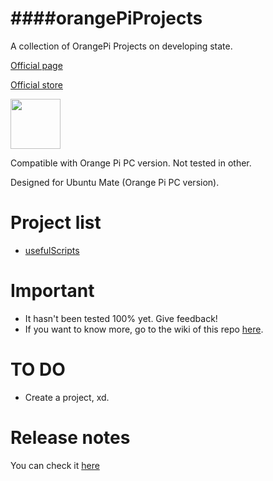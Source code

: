 ####orangePiProjects
=============================================
A collection of OrangePi Projects on developing state.

[Official page](http://www.orangepi.org)

[Official store](http://es.aliexpress.com/store/1553371)

<img src="https://crunchbase-production-res.cloudinary.com/image/upload/c_pad,h_140,w_140/v1441774870/svrrktzhxw1i7hjrkrae.png" width="80">

Compatible with Orange Pi PC version. Not tested in other.

Designed for Ubuntu Mate (Orange Pi PC version).

Project list
=============================================
* [usefulScripts](https://github.com/adgellida/orangePiProjects/tree/master/usefulScripts)

Important
=============================================
* It hasn't been tested 100% yet. Give feedback!
* If you want to know more, go to the wiki of this repo [here](https://github.com/adgellida/orangePiProjects/wiki).

TO DO
=============================================
* Create a project, xd.

Release notes
=============================================
You can check it [here](https://github.com/adgellida/orangePiProjects/releases)
